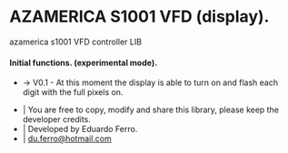 # AZAMERICA S1001 VFD (display).
azamerica s1001 VFD controller LIB

#### Initial functions. (experimental mode).
- -> V0.1 - At this moment the display is able to turn on and flash each digit with the full pixels on.



 * | You are free to copy, modify and share this library, please keep the developer credits.
 * | Developed by Eduardo Ferro.
 * | du.ferro@hotmail.com
